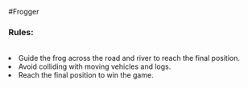 #Frogger
<br>
  <h3>Rules:</h3> 
              <br>
 <li>Guide the frog across the road and river to reach the final position.</li>
                    <li>Avoid colliding with moving vehicles and logs.</li>
                    <li>Reach the final position to win the game.</li>                   
